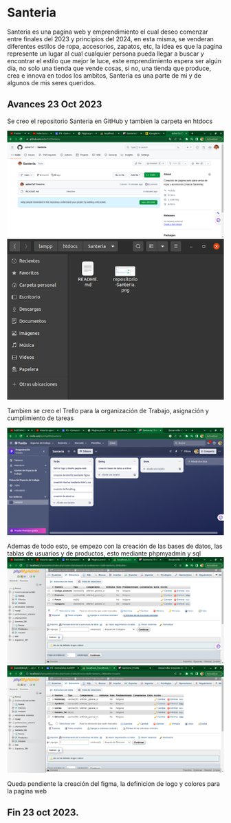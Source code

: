 # Santeria
Santeria es una pagina web y emprendimiento el cual deseo comenzar entre finales del 2023 y principios del 2024, en esta misma, se venderan diferentes estilos de ropa, accesorios, zapatos, etc, la idea es que la pagina represente un lugar al cual cualquier persona pueda llegar a buscar y encontrar el estilo que mejor le luce, este emprendimiento espera ser algún día, no solo una tienda que vende cosas, si no, una tienda que produce, crea e innova en todos los ambitos, Santeria es una parte de mi y de algunos de mis seres queridos.

## Avances 23 Oct 2023

Se creo el repositorio Santeria en GitHub y tambien la carpeta en htdocs

![Repositorio](/repositorio-Santeria.png "imagen del repositorio")
![Carpetas](/htdos.png "carpeta Santeria en htdocs")

Tambien se creo el Trello para la organización de Trabajo, asignación y cumplimiento de tareas

![Trello](/Trello.png "pagina Trello")

Ademas de todo esto, se empezo con la creación de las bases de datos, las tablas de usuarios y de productos, esto mediante phpmyadmin y sql
![phpmyadmin](/tabla_productos.png "tabla de procuctos")
![phpmyadmin](/tabla_usuarios.png "tabla de usuarios")

Queda pendiente la creación del figma, la definicion de logo y colores para la pagina web

## Fin 23 oct 2023.